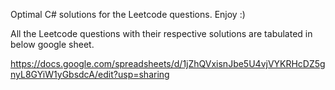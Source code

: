 Optimal C# solutions for the Leetcode questions.
Enjoy :)


All the Leetcode questions with their respective solutions are tabulated in below google sheet.


https://docs.google.com/spreadsheets/d/1jZhQVxisnJbe5U4vjVYKRHcDZ5gnyL8GYiW1yGbsdcA/edit?usp=sharing